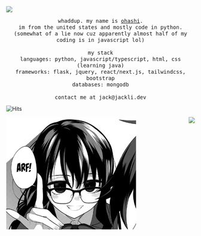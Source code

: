 <img src="https://github.com/jckli/jckli/blob/main/banner.jpg" align="center" width="auto" height="300">

<p align="center">
  <samp>whaddup. my name is <a href="https://github.com/jckli">ohashi</a>.
    <br> 
    im from the united states and mostly code in python.
    <br>
    (somewhat of a lie now cuz apparently almost half of my coding is in javascript lol)
    <br>
    <br>
    my stack
    <br>
    languages: python, javascript/typescript, html, css (learning java)
    <br>
    frameworks: flask, jquery, react/next.js, tailwindcss, bootstrap
    <br>
    databases: mongodb
    <br>
    <br>
    contact me at jack@jackli.dev
  </samp>
</p>

![Hits](https://hits.link/hits?url=https%3A%2F%2Fgithub.com%2Fjckli&bgRight=FAA0A0)

<img src="https://github.com/jckli/jckli/blob/main/picture.jpg" align="left" width="auto" height="300"/>
<a href="https://top.gg/bot/880694914365685781">
  <img src="https://lanyard.cnrad.dev/api/326498384758308875?idleMessage=Doing%20Nothing%20:)" align="right" />
</a>
